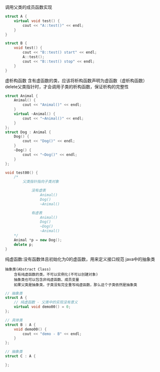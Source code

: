 


调用父类的成员函数实现

```cpp
struct A {
    virtual void test() {
        cout << "A::test()" << endl;
    }
}

struct B {
    void test() {
        cout << "B::test() start" << endl;
        A::test();
        cout << "B::test() stop" << endl;
    }
}
```



虚析构函数
    含有虚函数的类，应该将析构函数声明为虚函数（虚析构函数）
    delete父类指针时，才会调用子类的析构函数，保证析构的完整性

```cpp
struct Animal {
	Animal() {
		cout << "Animal()" << endl;
	}
	virtual ~Animal() {
		cout << "~Animal()" << endl;
	}
};
struct Dog : Animal {
	Dog() {
		cout << "Dog()" << endl;
	}
	~Dog() {
		cout << "~Dog()" << endl;
	}
};

void test00() {
	/*
		父类指针指向子类对象

			没有虚表
				Animal()
				Dog()
				~Animal()

			有虚表
				Animal()
				Dog()
				~Dog()
				~Animal()
	*/
	Animal *p = new Dog();
	delete p;
}
```


纯虚函数:没有函数体且初始化为0的虚函数，用来定义接口规范
	java中的抽象类

    抽象类(Abstract Class)
        含有纯虚函数的类，不可以实例化(不可以创建对象)
        抽象类也可以包含非纯虚函数、成员变量
        如果父类是抽象类，子类没有完全重写纯虚函数，那么这个子类依然是抽象类

```cpp
// 抽象类
struct A {
	// 纯虚函数 - 父类中的实现没有意义
	virtual void demo00() = 0;
};

// 具体类
struct B : A {
	void demo00() {
		cout << "demo - B" << endl;
	}
};

// 抽象类
struct C : A {

};
```

